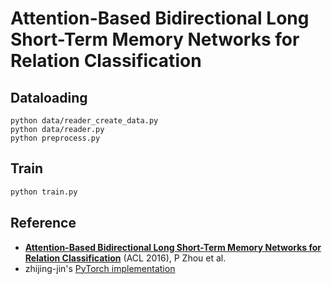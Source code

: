 # Attention-Based Bidirectional Long Short-Term Memory Networks for Relation Classification

## Dataloading
```
python data/reader_create_data.py
python data/reader.py
python preprocess.py
```

## Train
```bash
python train.py
```

## Reference
* [**Attention-Based Bidirectional Long Short-Term Memory Networks for Relation Classification**](http://www.aclweb.org/anthology/P16-2034) (ACL 2016), P Zhou et al.
* zhijing-jin's [PyTorch implementation](https://github.com/zhijing-jin/pytorch_RelationExtraction_AttentionBiLSTM)
